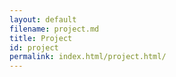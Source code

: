 ```yaml
---
layout: default
filename: project.md
title: Project
id: project
permalink: index.html/project.html/
---
```

